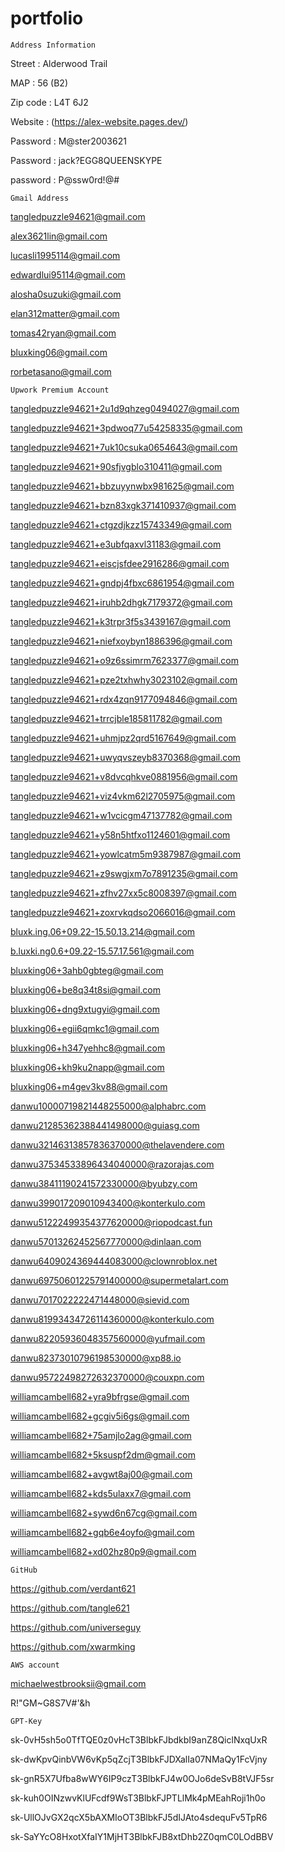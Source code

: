 # portfolio

`Address Information`

Street : Alderwood Trail

MAP : 56 (B2)

Zip code : L4T 6J2

Website : (https://alex-website.pages.dev/)

Password : M@ster2003621

Password : jack?EGG8QUEENSKYPE

password : P@ssw0rd!@#

`Gmail Address`

tangledpuzzle94621@gmail.com

alex3621lin@gmail.com

lucasli1995114@gmail.com

edwardlui95114@gmail.com

alosha0suzuki@gmail.com

elan312matter@gmail.com

tomas42ryan@gmail.com

bluxking06@gmail.com

rorbetasano@gmail.com

`Upwork Premium Account`

tangledpuzzle94621+2u1d9qhzeg0494027@gmail.com

tangledpuzzle94621+3pdwoq77u54258335@gmail.com

tangledpuzzle94621+7uk10csuka0654643@gmail.com

tangledpuzzle94621+90sfjvgblo310411@gmail.com

tangledpuzzle94621+bbzuyynwbx981625@gmail.com

tangledpuzzle94621+bzn83xgk371410937@gmail.com

tangledpuzzle94621+ctgzdjkzz15743349@gmail.com

tangledpuzzle94621+e3ubfqaxvl31183@gmail.com

tangledpuzzle94621+eiscjsfdee2916286@gmail.com

tangledpuzzle94621+gndpj4fbxc6861954@gmail.com

tangledpuzzle94621+iruhb2dhgk7179372@gmail.com

tangledpuzzle94621+k3trpr3f5s3439167@gmail.com

tangledpuzzle94621+niefxoybyn1886396@gmail.com

tangledpuzzle94621+o9z6ssimrm7623377@gmail.com

tangledpuzzle94621+pze2txhwhy3023102@gmail.com

tangledpuzzle94621+rdx4zqn9177094846@gmail.com

tangledpuzzle94621+trrcjble185811782@gmail.com

tangledpuzzle94621+uhmjpz2qrd5167649@gmail.com

tangledpuzzle94621+uwyqvszeyb8370368@gmail.com

tangledpuzzle94621+v8dvcqhkve0881956@gmail.com

tangledpuzzle94621+viz4vkm62l2705975@gmail.com

tangledpuzzle94621+w1vcicgm47137782@gmail.com

tangledpuzzle94621+y58n5htfxo1124601@gmail.com

tangledpuzzle94621+yowlcatm5m9387987@gmail.com

tangledpuzzle94621+z9swgjxm7o7891235@gmail.com

tangledpuzzle94621+zfhv27xx5c8008397@gmail.com

tangledpuzzle94621+zoxrvkqdso2066016@gmail.com

bluxk.ing.06+09.22-15.50.13.214@gmail.com

b.luxki.ng0.6+09.22-15.57.17.561@gmail.com

bluxking06+3ahb0gbteg@gmail.com

bluxking06+be8q34t8si@gmail.com

bluxking06+dng9xtugyi@gmail.com

bluxking06+egii6qmkc1@gmail.com

bluxking06+h347yehhc8@gmail.com

bluxking06+kh9ku2napp@gmail.com

bluxking06+m4gev3kv88@gmail.com

danwu10000719821448255000@alphabrc.com

danwu21285362388441498000@guiasg.com

danwu32146313857836370000@thelavendere.com

danwu37534533896434040000@razorajas.com

danwu38411190241572330000@byubzy.com

danwu399017209010943400@konterkulo.com

danwu51222499354377620000@riopodcast.fun

danwu57013262452567770000@dinlaan.com

danwu6409024369444083000@clownroblox.net

danwu69750601225791400000@supermetalart.com

danwu7017022222471448000@sievid.com

danwu81993434726114360000@konterkulo.com

danwu82205936048357560000@yufmail.com

danwu82373010796198530000@xp88.io

danwu95722498272632370000@couxpn.com

williamcambell682+yra9bfrgse@gmail.com

williamcambell682+gcgiv5i6gs@gmail.com

williamcambell682+75amjlo2ag@gmail.com

williamcambell682+5ksuspf2dm@gmail.com

williamcambell682+avgwt8aj00@gmail.com

williamcambell682+kds5ulaxx7@gmail.com

williamcambell682+sywd6n67cg@gmail.com

williamcambell682+gqb6e4oyfo@gmail.com

williamcambell682+xd02hz80p9@gmail.com


`GitHub`

https://github.com/verdant621

https://github.com/tangle621

https://github.com/universeguy

https://github.com/xwarmking


`AWS account`

michaelwestbrooksii@gmail.com

R!"GM~G8S7V#'&h

`GPT-Key`

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

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

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

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

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

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

